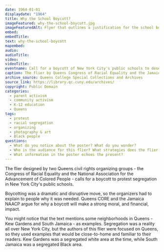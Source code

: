 ```yaml
---
date: 1964-01-01
displaydate: "1964"
title: Why the School Boycott?
imageFeatured: why-the-school-boycott.jpg
imageFeaturedAlt: Flyer that outlines a justification for the school boycott
embed: 
embedTitle:
text: why-the-school-boycott
mapembed: 
audio: 
audioTitle: 
video: 
videoTitle: 
eventname: Call for a boycott of New York City's public schools to desegregate.
caption: The flier by Queens Congress of Racial Equality and the Jamaica branch of the National Association for the Advancement of Colored People (or NAACP) calls for a boycott of New York City's public schools. 
archive_source: Queens College Special Collections and Archives
source_link: https://library.qc.cuny.edu/archives/
copyright: Public Domain
categories: 
  - parent activism
  - community activism
  - K-12 education
  - Queens
tags: 
  - protest
  - racial segregation
  - organizing
  - photography & art
  - Black people
questions: 
  - What do you notice about the poster? What do you wonder?
  - Who is the audience for this flier? What strategies does the flier employ to encourage that audience to join the boycott? 
  - What information in the poster echoes the present?
---
```


The flier designed by two Queens civil rights organizing groups - the Congress of Racial Equality and the National Association for the Advancement of Colored People -  calls for a boycott to protest segregation in New York City's public schools.

Boycotting was a dramatic and disruptive move, so the organizers had to explain to people why it was needed. Queens CORE and the Jamaica NAACP argue for why a boycott will make a strong moral, and financial, impact.

You might notice that the text mentions some neighborhoods in Queens - Kew Gardens and South Jamaica - as examples. Segregation was a reality all over New York City, but the authors of this flier were focused on Queens, so they used examples that would be close-to-home and familiar to their readers. Kew Gardens was a segregated white area at the time, while South Jamaica was a segregated Black area.
